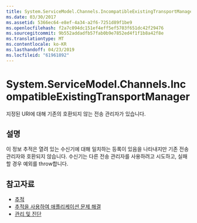 ```yaml
---
title: System.ServiceModel.Channels.IncompatibleExistingTransportManager
ms.date: 03/30/2017
ms.assetid: 5366ec64-e8ef-4a34-a2f6-7251d89f1be9
ms.openlocfilehash: f2a7c094dc151ef4eff5ef5703f651dc42f29476
ms.sourcegitcommit: 9b552addadfb57fab0b9e7852ed4f1f1b8a42f8e
ms.translationtype: MT
ms.contentlocale: ko-KR
ms.lasthandoff: 04/23/2019
ms.locfileid: "61961892"
---
```

# <a name="systemservicemodelchannelsincompatibleexistingtransportmanager"></a>System.ServiceModel.Channels.IncompatibleExistingTransportManager
지정된 URI에 대해 기존의 호환되지 않는 전송 관리자가 있습니다.  
  
## <a name="description"></a>설명  
 이 정보 추적은 열려 있는 수신기에 대해 일치하는 등록이 있음을 나타내지만 기존 전송 관리자와 호환되지 않습니다. 수신기는 다른 전송 관리자를 사용하려고 시도하고, 실패할 경우 예외를 throw합니다.  
  
## <a name="see-also"></a>참고자료

- [추적](../../../../../docs/framework/wcf/diagnostics/tracing/index.md)
- [추적을 사용하여 애플리케이션 문제 해결](../../../../../docs/framework/wcf/diagnostics/tracing/using-tracing-to-troubleshoot-your-application.md)
- [관리 및 진단](../../../../../docs/framework/wcf/diagnostics/index.md)
